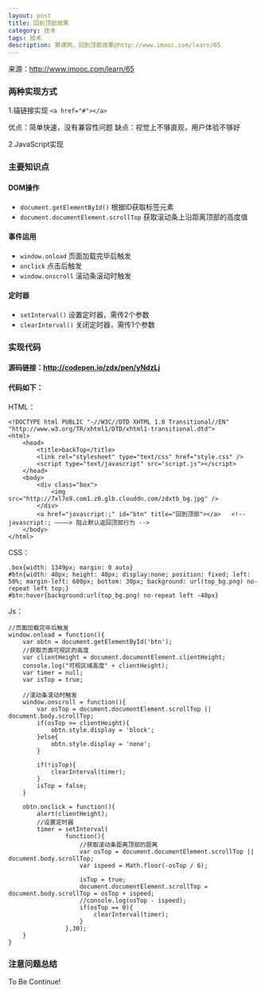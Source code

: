 ```yaml
---
layout: post
title: 回到顶部效果
category: 技术
tags: 技术
description: 慕课网，回到顶部效果@http://www.imooc.com/learn/65
---
```

来源：http://www.imooc.com/learn/65

### 两种实现方式
1.锚链接实现  `<a href="#"></a>`

   优点：简单快速，没有兼容性问题
   缺点：视觉上不够直观，用户体验不够好

2.JavaScript实现

### 主要知识点

#### DOM操作
- `document.getElementById()` 根据ID获取标签元素
- `document.documentElement.scrollTop` 获取滚动条上沿距离顶部的高度值

#### 事件运用
- `window.onload` 页面加载完毕后触发
- `onclick` 点击后触发
- `window.onscroll` 滚动条滚动时触发

#### 定时器
- `setInterval()` 设置定时器，需传2个参数
- `clearInterval()` 关闭定时器，需传1个参数

### 实现代码

#### 源码链接：<a href="http://codepen.io/zdx/pen/yNdzLj">http://codepen.io/zdx/pen/yNdzLj</a>

#### 代码如下：

HTML：

	<!DOCTYPE html PUBLIC "-//W3C//DTD XHTML 1.0 Transitional//EN" "http://www.w3.org/TR/xhtml1/DTD/xhtml1-transitional.dtd">
	<html>
		<head>
			<title>backTop</title>
			<link rel="stylesheet" type="text/css" href="style.css" />
			<script type="text/javascript" src="script.js"></script>
		</head>
		<body>
			<div class="box">
				<img src="http://7xl7o9.com1.z0.glb.clouddn.com/zdxtb_bg.jpg" />
			</div>
			<a href="javascript:;" id="btn" title="回到顶部"></a>	<!-- javascript:; ————> 阻止默认返回顶部行为 -->
		</body>
	</html>	

CSS：

	.box{width: 1349px; margin: 0 auto}
	#btn{width: 40px; height: 40px; display:none; position: fixed; left: 50%; margin-left: 600px; bottom: 30px; background: url(top_bg.png) no-repeat left top;}
	#btn:hover{background:url(top_bg.png) no-repeat left -40px}

Js：


	//页面加载完毕后触发
	window.onload = function(){
		var obtn = document.getElementById('btn');
		//获取页面可视区的高度
		var clientHeight = document.documentElement.clientHeight;
		console.log("可视区域高度" + clientHeight);
		var timer = null;
		var isTop = true;
	
		//滚动条滚动时触发
		window.onscroll = function(){
			var osTop = document.documentElement.scrollTop || document.body.scrollTop;
			if(osTop >= clientHeight){
				obtn.style.display = 'block';
			}else{
				obtn.style.display = 'none';
			}
			
			if(!isTop){
				clearInterval(timer);
			}
			isTop = false;
		}
	
		obtn.onclick = function(){
			alert(clientHeight);
			//设置定时器
			timer = setInterval(
					function(){
						//获取滚动条距离顶部的距离
						var osTop = document.documentElement.scrollTop || document.body.scrollTop;
						var ispeed = Math.floor(-osTop / 6);
	
						isTop = true;
						document.documentElement.scrollTop = document.body.scrollTop = osTop + ispeed;
						//console.log(osTop - ispeed);
						if(osTop == 0){
							clearInterval(timer);
						}
					},30);
		}
	}

### 注意问题总结

To Be Continue!